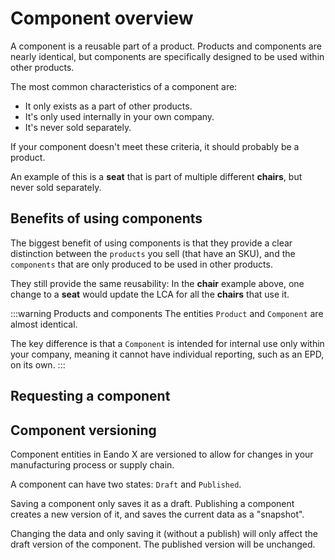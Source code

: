 # Component overview

A component is a reusable part of a product. Products and components are nearly identical, but components are specifically designed to be used within other products.

The most common characteristics of a component are:

- It only exists as a part of other products.
- It's only used internally in your own company.
- It's never sold separately.

If your component doesn't meet these criteria, it should probably be a product.

An example of this is a **seat** that is part of multiple different **chairs**, but never sold separately.

## Benefits of using components

The biggest benefit of using components is that they provide a clear distinction between the `products` you sell (that have an SKU), and the `components` that are only produced to be used in other products.

They still provide the same reusability: In the **chair** example above, one change to a **seat** would update the LCA for all the **chairs** that use it.

:::warning Products and components
The entities `Product` and `Component` are almost identical.

The key difference is that a `Component` is intended for internal use only within your company, meaning it cannot have individual reporting, such as an EPD, on its own.
:::

## Requesting a component

<!--@include: ../__partials/product-request.md -->

## Component versioning

Component entities in Eando X are versioned to allow for changes in your manufacturing process or supply chain.

A component can have two states: `Draft` and `Published`.

Saving a component only saves it as a draft. Publishing a component creates a new version of it, and saves the current data as a "snapshot".

Changing the data and only saving it (without a publish) will only affect the draft version of the component. The published version will be unchanged.
